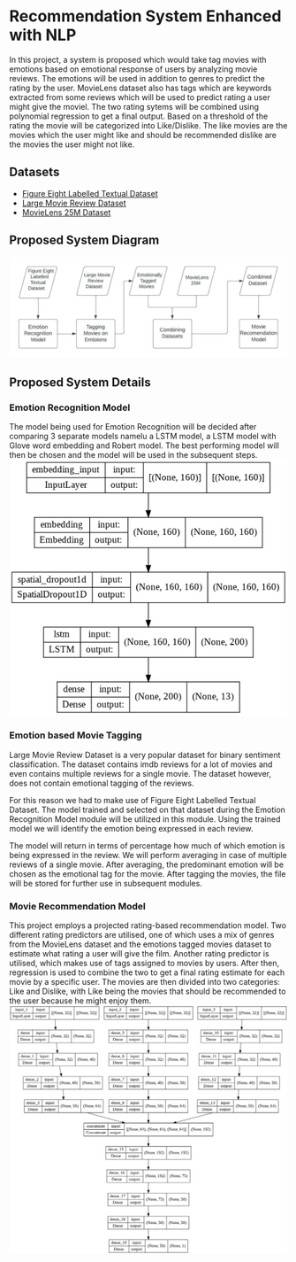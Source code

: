 # Recommendation System Enhanced with NLP
In this project, a system is proposed which would take tag movies with emotions based on emotional response of users by analyzing movie reviews. The emotions will be used in addition to genres to predict the rating by the user. MovieLens dataset also has tags which are keywords extracted from some reviews which will be used to predict rating a user might give the moviel. The two rating sytems will be combined using polynomial regression to get a final output. Based on a threshold of the rating the movie will be categorized into Like/Dislike. The like movies are the movies which the user might like and should be recommended dislike are the movies the user might not like.

## Datasets
- [Figure Eight Labelled Textual Dataset](https://www.kaggle.com/datasets/manuelbenedicto/figure-eight-labelled-textual-dataset)
- [Large Movie Review Dataset](https://aclanthology.org/P11-1015/)
- [MovieLens 25M Dataset](https://grouplens.org/datasets/movielens/25m/)

## Proposed System Diagram
![System Diagram](System_Diag.jpeg?raw=true)

## Proposed System Details

### Emotion Recognition Model
The model being used for Emotion Recognition will be decided after comparing 3 separate models namelu a LSTM model, a LSTM model with Glove word embedding and Robert model. The best performing model will then be chosen and the model will be used in the subsequent steps.
![Emotion Detection Model](Emotion_Recognition.png?raw=true)

### Emotion based Movie Tagging
Large Movie Review Dataset is a very popular dataset for binary sentiment classification.  The dataset contains imdb reviews for a lot of movies and even contains multiple reviews for a single movie. The dataset however, does not contain emotional tagging of the reviews.

For this reason we had to make use of Figure Eight Labelled Textual Dataset. The model trained and selected on that dataset during the Emotion Recognition Model module will be utilized in this module. Using the trained model we will identify the emotion being expressed in each review.

The model will return in terms of percentage how much of which emotion is being expressed in the review. We will perform averaging in case of multiple reviews of a single movie.
After averaging, the predominant emotion will be chosen as the emotional tag for the movie. After tagging the movies, the file will be stored for further use in subsequent modules.

### Movie Recommendation Model
This project employs a projected rating-based recommendation model. Two different rating predictors are utilised, one of which uses a mix of genres from the MovieLens dataset and the emotions tagged movies dataset to estimate what rating a user will give the film. Another rating predictor is utilised, which makes use of tags assigned to movies by users. After then, regression is used to combine the two to get a final rating estimate for each movie by a specific user. The movies are then divided into two categories: Like and Dislike, with Like being the movies that should be recommended to the user because he might enjoy them.
![Recommendation Model](Recommendation_Model.png?raw=true)
